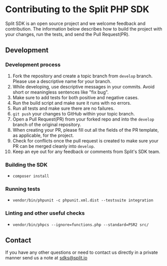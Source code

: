 # Contributing to the Split PHP SDK

Split SDK is an open source project and we welcome feedback and contribution. The information below describes how to build the project with your changes, run the tests, and send the Pull Request(PR).

## Development

### Development process

1. Fork the repository and create a topic branch from `develop` branch. Please use a descriptive name for your branch.
2. While developing, use descriptive messages in your commits. Avoid short or meaningless sentences like "fix bug".
3. Make sure to add tests for both positive and negative cases.
4. Run the build script and make sure it runs with no errors.
5. Run all tests and make sure there are no failures.
6. `git push` your changes to GitHub within your topic branch.
7. Open a Pull Request(PR) from your forked repo and into the `develop` branch of the original repository.
8. When creating your PR, please fill out all the fields of the PR template, as applicable, for the project.
9. Check for conflicts once the pull request is created to make sure your PR can be merged cleanly into `develop`.
10. Keep an eye out for any feedback or comments from Split's SDK team.

### Building the SDK

- `composer install`

### Running tests

- `vendor/bin/phpunit -c phpunit.xml.dist --testsuite integration`

### Linting and other useful checks

- `vendor/bin/phpcs --ignore=functions.php --standard=PSR2 src/`

## Contact

If you have any other questions or need to contact us directly in a private manner send us a note at sdks@split.io

